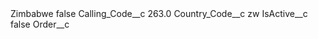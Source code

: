 <?xml version="1.0" encoding="UTF-8"?>
<CustomMetadata xmlns="http://soap.sforce.com/2006/04/metadata" xmlns:xsi="http://www.w3.org/2001/XMLSchema-instance" xmlns:xsd="http://www.w3.org/2001/XMLSchema">
    <label>Zimbabwe</label>
    <protected>false</protected>
    <values>
        <field>Calling_Code__c</field>
        <value xsi:type="xsd:double">263.0</value>
    </values>
    <values>
        <field>Country_Code__c</field>
        <value xsi:type="xsd:string">zw</value>
    </values>
    <values>
        <field>IsActive__c</field>
        <value xsi:type="xsd:boolean">false</value>
    </values>
    <values>
        <field>Order__c</field>
        <value xsi:nil="true"/>
    </values>
</CustomMetadata>
